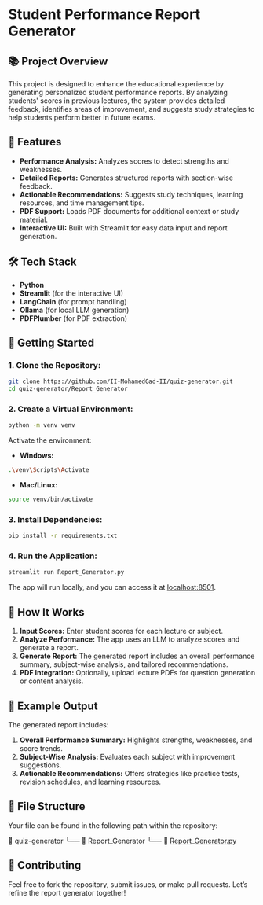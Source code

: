 # Student Performance Report Generator

## 📚 Project Overview
This project is designed to enhance the educational experience by generating personalized student performance reports. By analyzing students' scores in previous lectures, the system provides detailed feedback, identifies areas of improvement, and suggests study strategies to help students perform better in future exams.

## 🚀 Features
- **Performance Analysis:** Analyzes scores to detect strengths and weaknesses.
- **Detailed Reports:** Generates structured reports with section-wise feedback.
- **Actionable Recommendations:** Suggests study techniques, learning resources, and time management tips.
- **PDF Support:** Loads PDF documents for additional context or study material.
- **Interactive UI:** Built with Streamlit for easy data input and report generation.

## 🛠️ Tech Stack
- **Python**
- **Streamlit** (for the interactive UI)
- **LangChain** (for prompt handling)
- **Ollama** (for local LLM generation)
- **PDFPlumber** (for PDF extraction)

## 🏁 Getting Started

### 1. Clone the Repository:
```bash
git clone https://github.com/II-MohamedGad-II/quiz-generator.git
cd quiz-generator/Report_Generator
```

### 2. Create a Virtual Environment:
```bash
python -m venv venv
```

Activate the environment:
- **Windows:**
```bash
.\venv\Scripts\Activate
```
- **Mac/Linux:**
```bash
source venv/bin/activate
```

### 3. Install Dependencies:
```bash
pip install -r requirements.txt
```

### 4. Run the Application:
```bash
streamlit run Report_Generator.py
```

The app will run locally, and you can access it at [localhost:8501](http://localhost:8501).

## 🧠 How It Works
1. **Input Scores:** Enter student scores for each lecture or subject.
2. **Analyze Performance:** The app uses an LLM to analyze scores and generate a report.
3. **Generate Report:** The generated report includes an overall performance summary, subject-wise analysis, and tailored recommendations.
4. **PDF Integration:** Optionally, upload lecture PDFs for question generation or content analysis.

## 📄 Example Output
The generated report includes:

1. **Overall Performance Summary:** Highlights strengths, weaknesses, and score trends.
2. **Subject-Wise Analysis:** Evaluates each subject with improvement suggestions.
3. **Actionable Recommendations:** Offers strategies like practice tests, revision schedules, and learning resources.

## 📂 File Structure
Your file can be found in the following path within the repository:

📂 quiz-generator
└── 📂 Report_Generator
    └── 📄 [Report_Generator.py](https://github.com/II-MohamedGad-II/quiz-generator/blob/main/Report_Generator/Report_Generator.py)

## 🤝 Contributing
Feel free to fork the repository, submit issues, or make pull requests. Let’s refine the report generator together!

